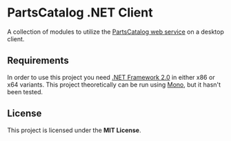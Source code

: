 # PartsCatalog .NET Client

A collection of modules to utilize the
[PartsCatalog web service](https://github.com/innoveworkshop/PartsCatalog-WS)
on a desktop client.

## Requirements

In order to use this project you need
[.NET Framework 2.0](https://www.microsoft.com/en-us/download/details.aspx?id=6041)
in either x86 or x64 variants. This project theoretically can be run using
[Mono](https://www.mono-project.com/), but it hasn't been tested.

## License

This project is licensed under the **MIT License**.
